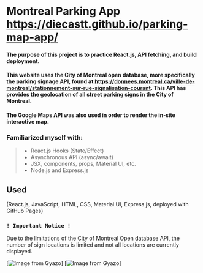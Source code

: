 # Montreal Parking App https://diecastt.github.io/parking-map-app/
#### The purpose of this project is to practice React.js, API fetching, and build deployment.

#### This website uses the City of Montreal open database, more specifically the parking signage API, found at https://donnees.montreal.ca/ville-de-montreal/stationnement-sur-rue-signalisation-courant. This API has provides the geolocation of all street parking signs in the City of Montreal.

#### The Google Maps API was also used in order to render the in-site interactive map.
### Familiarized myself with: 
> - React.js Hooks (State/Effect)
> - Asynchronous API (async/await)
> - JSX, components, props, Material UI, etc.
> - Node.js and Express.js

## Used
(React.js, JavaScript, HTML, CSS, Material UI, Express.js, deployed with GitHub Pages)

### `! Important Notice !`
Due to the limitations of the City of Montreal Open database API, the number of sign locations is limited and not all locations are currently displayed.

[![Image from Gyazo](https://i.gyazo.com/808c84cfda3c99b04aa18cba8c8db2e4.gif)]
[![Image from Gyazo](https://i.gyazo.com/9551a65abf613ae5bf1a953741c6b22c.gif)]

